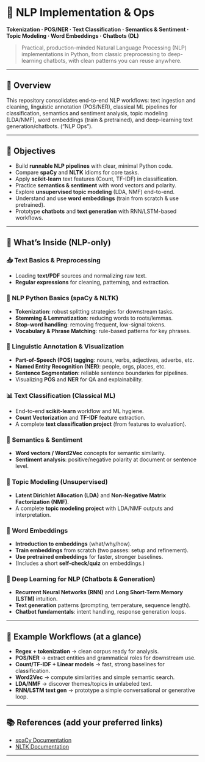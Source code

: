 # 🧠 NLP Implementation & Ops

**Tokenization · POS/NER · Text Classification · Semantics & Sentiment · Topic Modeling · Word Embeddings · Chatbots (DL)**

> Practical, production-minded Natural Language Processing (NLP) implementations in Python, from classic preprocessing to deep-learning chatbots, with clean patterns you can reuse anywhere.

---

## 🚀 Overview

This repository consolidates end-to-end NLP workflows: text ingestion and cleaning, linguistic annotation (POS/NER), classical ML pipelines for classification, semantics and sentiment analysis, topic modeling (LDA/NMF), word embeddings (train & pretrained), and deep-learning text generation/chatbots. (“NLP Ops”).

---

## 🎯 Objectives

* Build **runnable NLP pipelines** with clear, minimal Python code.
* Compare **spaCy** and **NLTK** idioms for core tasks.
* Apply **scikit-learn** text features (Count, TF-IDF) in classification.
* Practice **semantics & sentiment** with word vectors and polarity.
* Explore **unsupervised topic modeling** (LDA, NMF) end-to-end.
* Understand and use **word embeddings** (train from scratch & use pretrained).
* Prototype **chatbots** and **text generation** with RNN/LSTM-based workflows.

---

## 🧩 What’s Inside (NLP-only)

### 📥 Text Basics & Preprocessing

* Loading **text/PDF** sources and normalizing raw text.
* **Regular expressions** for cleaning, patterning, and extraction.

### 🧱 NLP Python Basics (spaCy & NLTK)

* **Tokenization**: robust splitting strategies for downstream tasks.
* **Stemming & Lemmatization**: reducing words to roots/lemmas.
* **Stop-word handling**: removing frequent, low-signal tokens.
* **Vocabulary & Phrase Matching**: rule-based patterns for key phrases.

### 🧠 Linguistic Annotation & Visualization

* **Part-of-Speech (POS) tagging**: nouns, verbs, adjectives, adverbs, etc.
* **Named Entity Recognition (NER)**: people, orgs, places, etc.
* **Sentence Segmentation**: reliable sentence boundaries for pipelines.
* Visualizing **POS** and **NER** for QA and explainability.

### 📊 Text Classification (Classical ML)

* End-to-end **scikit-learn** workflow and ML hygiene.
* **Count Vectorization** and **TF-IDF** feature extraction.
* A complete **text classification project** (from features to evaluation).

### 🔎 Semantics & Sentiment

* **Word vectors / Word2Vec** concepts for semantic similarity.
* **Sentiment analysis**: positive/negative polarity at document or sentence level.

### 🧵 Topic Modeling (Unsupervised)

* **Latent Dirichlet Allocation (LDA)** and **Non-Negative Matrix Factorization (NMF)**.
* A complete **topic modeling project** with LDA/NMF outputs and interpretation.

### 🧬 Word Embeddings

* **Introduction to embeddings** (what/why/how).
* **Train embeddings** from scratch (two passes: setup and refinement).
* **Use pretrained embeddings** for faster, stronger baselines.
* (Includes a short **self-check/quiz** on embeddings.)

### 🤖 Deep Learning for NLP (Chatbots & Generation)

* **Recurrent Neural Networks (RNN)** and **Long Short-Term Memory (LSTM)** intuition.
* **Text generation** patterns (prompting, temperature, sequence length).
* **Chatbot fundamentals**: intent handling, response generation loops.

---

## 🧪 Example Workflows (at a glance)

* **Regex + tokenization** → clean corpus ready for analysis.
* **POS/NER** → extract entities and grammatical roles for downstream use.
* **Count/TF-IDF + Linear models** → fast, strong baselines for classification.
* **Word2Vec** → compute similarities and simple semantic search.
* **LDA/NMF** → discover themes/topics in unlabeled text.
* **RNN/LSTM text gen** → prototype a simple conversational or generative loop.

---


## 📚 References (add your preferred links)

* [spaCy Documentation](https://github.com/Ibraheemolasupogit/spaCy)
* [NLTK Documentation](https://github.com/Ibraheemolasupogit/nltk)


---
